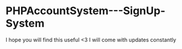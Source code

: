 # PHPAccountSystem---SignUp-System
I hope you will find this useful &lt;3 I will come with updates constantly
